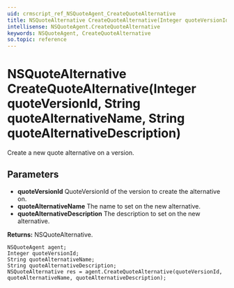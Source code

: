 ```yaml
---
uid: crmscript_ref_NSQuoteAgent_CreateQuoteAlternative
title: NSQuoteAlternative CreateQuoteAlternative(Integer quoteVersionId, String quoteAlternativeName, String quoteAlternativeDescription)
intellisense: NSQuoteAgent.CreateQuoteAlternative
keywords: NSQuoteAgent, CreateQuoteAlternative
so.topic: reference
---
```


# NSQuoteAlternative CreateQuoteAlternative(Integer quoteVersionId, String quoteAlternativeName, String quoteAlternativeDescription)

Create a new quote alternative on a version.

## Parameters

* **quoteVersionId** QuoteVersionId of the version to create the alternative on.
* **quoteAlternativeName** The name to set on the new alternative.
* **quoteAlternativeDescription** The description to set on the new alternative.

**Returns:** NSQuoteAlternative.

```crmscript
NSQuoteAgent agent;
Integer quoteVersionId;
String quoteAlternativeName;
String quoteAlternativeDescription;
NSQuoteAlternative res = agent.CreateQuoteAlternative(quoteVersionId, quoteAlternativeName, quoteAlternativeDescription);
```

